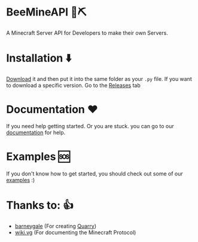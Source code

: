 # BeeMineAPI 🐝⛏️
A Minecraft Server API for Developers to make their own Servers.

# Installation ⬇️
[Download](https://github.com/BeeCrew/BeeMineAPI/releases/download/latest/beemineapi.pyc) it and then put it into the same folder as your `.py` file. If you want to download a specific version. Go to the [Releases](https://github.com/BeeCrew/BeeMineAPI/releases) tab

# Documentation ❤️
If you need help getting started. Or you are stuck. you can go to our [documentation](https://github.com/BeeCrew/BeeMineAPI/tree/main/docs) for help.

# Examples 🆘
If you don't know how to get started, you should check out some of our [examples](https://github.com/BeeCrew/BeeMineAPI/tree/main/examples) :)

# Thanks to: 👍
- [barneygale](https://github.com/barneygale) (For creating [Quarry](https://github.com/barneygale/quarry))
- [wiki.vg](https://wiki.vg) (For documenting the Minecraft Protocol)